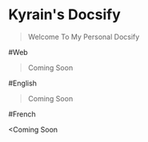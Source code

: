 # Kyrain's Docsify

> Welcome To My Personal Docsify

#Web

>Coming Soon

#English

>Coming Soon

#French

<Coming Soon
